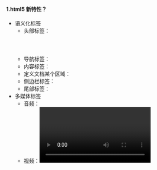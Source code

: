 #### 1.html5 新特性？

- 语义化标签
  - 头部标签：<header>
  - 导航标签：<nav>
  - 内容标签：<article>
  - 定义文档某个区域：<section>
  - 侧边栏标签：<aside>
  - 尾部标签：<footer>
- 多媒体标签
  - 音频：<audio>
  - 视频：<video>
